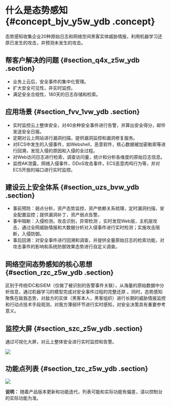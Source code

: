 # 什么是态势感知 {#concept_bjv_y5w_ydb .concept}

态势感知收集企业20种原始日志和网络空间黑客实体威胁情报，利用机器学习还原已发生的攻击，并预测未发生的攻击。

## 帮客户解决的问题 {#section_q4x_z5w_ydb .section}

-   业务上云后，安全事件的集中化管理。
-   扩大安全可见性，并实时监控。
-   满足安全合规性，180天的日志存储和检索。

## 应用场景 {#section_fvv_1vw_ydb .section}

-   实时监控云上整体安全，对40余种安全事件进行告警，并算出安全得分，邮件发送安全日报。
-   定期对云上网站进行漏洞扫描，提供漏洞监控和漏洞修复服务。
-   对ECS中发生的入侵事件，如Webshell，恶意软件，核心数据被加密勒索等进行回溯，发现入侵的原因和入侵的全过程。
-   对Web访问日志进行检索，调查访问量，统计和分析各维度的原始日志信息。
-   监控AK泄露，网络入侵事件，DDoS攻击事件，ECS恶意肉鸡行为等，并对ECS开放的端口进行实时监控。

## 建设云上安全体系 {#section_uzs_bvw_ydb .section}

-   事前预防：弱点分析，资产态势监控，资产依赖关系梳理，定时漏洞扫描，安全配置监控；提供漏洞补丁，资产弱点告警。
-   事中阻断：入侵检测，攻击识别，异常检测 ，实时发现Web层，主机层攻击，通过全网威胁情报和大数据分析对入侵事件进行实时检测；实施攻击阻断，入侵防御。
-   事后回溯：对安全事件进行回溯和调查，并提供全量原始日志的检索功能，对攻击事件的影响和系统防御效果态势进行自定义调查。

## 网络空间态势感知的核心思想 {#section_rzc_z5w_ydb .section}

区别于传统IDC和SIEM（仅做了被识别的告警事件关联），从海量的原始数据中分析信息，通过机器学习的模型完成对安全事件过程的完整还原 。同时，态势感知聚焦在敌我态势，对敌方的实体（黑客本人，黑客组织）进行长期的威胁情报监控和行动点技术手段观测，对我方薄弱环节进行实时感知，对安全决策具有重要参考意义。

## 监控大屏 {#section_szc_z5w_ydb .section}

通过可视化大屏，对云上整体安全进行实时监控和告警。

![](http://static-aliyun-doc.oss-cn-hangzhou.aliyuncs.com/assets/img/13615/4450_zh-CN.png)

## 功能点列表 {#section_tzc_z5w_ydb .section}

![](http://static-aliyun-doc.oss-cn-hangzhou.aliyuncs.com/assets/img/13615/4451_zh-CN.png)

**说明：** 随着产品版本更新和功能迭代，列表可能和实际功能有偏差，请以控制台的实际功能为准。

